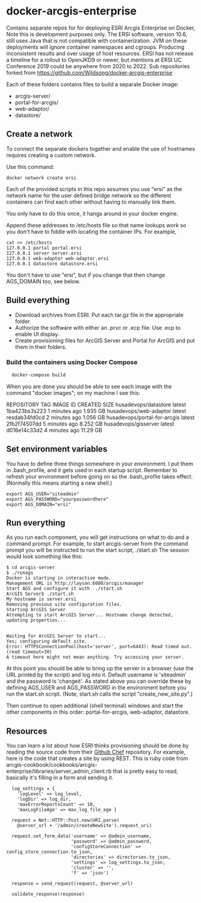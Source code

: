 # docker-arcgis-enterprise
Contains separate repos for for deploying ESRI Arcgis Enterprise on Docker, Note this is development purposes only. The ERSI software, version 10.6, still uses Java that is not compatible with containerization. JVM on these deployments will ignore container namespaces and cgroups. Producing inconsistent results and over usage of host resources. ERSI has not release a timeline for a rollout to OpenJKD9 or newer, but mentions at ERSI UC Conference 2019 could be anywhere from 2020
to 2022. Sub repositories forked from https://github.com/Wildsong/docker-arcgis-enterprise

Each of these folders contains files to build a separate Docker image:

* arcgis-server/
* portal-for-arcgis/
* web-adaptor/
* datastore/

## Create a network

To connect the separate dockers together and enable the use of hostnames
requires creating a custom network.

Use this command:

    docker network create ersi

Each of the provided scripts in this repo assumes you use
"ersi" as the network name for the user defined bridge network so the
different containers can find each other without having to manually link them.

You only have to do this once, it hangs around in your docker engine.

Append these addresses to /etc/hosts file so that name lookups work so you don't 
have to fiddle with locating the container IPs. For example,

    cat >> /etc/hosts
    127.0.0.1 portal portal.ersi 
    127.0.0.1 server server.ersi
    127.0.0.1 web-adaptor web-adaptor.ersi
    127.0.0.1 datastore datastore.ersi

You don't have to use "ersi", but if you change that then change AGS_DOMAIN too, see below.

## Build everything

* Download archives from ESRI. Put each tar.gz file in the appropriate folder.
* Authorize the software with either an .prvc or .ecp file. Use .ecp to enable UI display.
* Create provisioning files for ArcGIS Server and Portal for ArcGIS and put them in their folders.


### Build the containers using Docker Compose

````bash
  docker-compose build
````

When you are done you should be able to see each image with the command "docker images"; 
on my machine I see this:

   REPOSITORY                 	TAG                 IMAGE ID           	 CREATED             SIZE
   husadevops/datastore            latest              1ba423bs3s223   1 minutes ago       1.935 GB
   husadevops/web-adaptor       latest              resdab34fd0cd        2 minutes ago       1.056 GB
   husadevops/portal-for-arcgis latest              2fb2f74507dd        5 minutes ago       8.252 GB
   husadevops/gisserver       latest              d016e14c33d2        4 minutes ago      11.29 GB

## Set environment variables

You have to define three things somewhere in your environment.  I put
them in .bash_profile, and it gets used in each startup
script. Remember to refresh your environment before going on so the
.bash_profile takes effect. (Normally this means starting a new
shell.)

    export AGS_USER="siteadmin"
    export AGS_PASSWORD="yourpasswordhere"
    export AGS_DOMAIN="ersi"

## Run everything

As you run each component, you will get instructions on what to do and
a command prompt. For example, to start arcgis-server from the command
prompt you will be instructed to run the start script, ./start.sh The
session would look something like this:

    $ cd arcgis-server
    $ ./runags 
    Docker is starting in interactive mode.
    Management URL is http://laysan:6080/arcgis/manager
    Start AGS and configure it with  ./start.sh
    ArcGIS Server$ ./start.sh 
    My hostname is server.ersi
    Removing previous site configuration files.
    Starting ArcGIS Server
    Attempting to start ArcGIS Server... Hostname change detected, updating properties...
    
    
    Waiting for ArcGIS Server to start...
    Yes; configuring default site.
    Error: HTTPSConnectionPool(host='server', port=6443): Read timed out. (read timeout=30)
    A timeout here might not mean anything. Try accessing your server.

At this point you should be able to bring up the server in a browser
(use the URL printed by the script) and log into it. Default username
is 'siteadmin' and the password is 'changeit'. As stated above you can override these
by defining AGS_USER and AGS_PASSWORD in the environment before
you run the start.sh script. (Note, start.sh calls the script "create_new_site.py".)

Then continue to open additional (shell terminal) windows and start
the other components in this order: portal-for-arcgis, web-adaptor,
datastore.

## Resources

You can learn a lot about how ESRI thinks provisioning should be done by reading the source
code from their [Github Chef](https://github.com/Esri/arcgis-cookbook) repository. For example, here is
the code that creates a site by using REST. This is ruby code from
arcgis-cookbook/cookbooks/arcgis-enterprise/libraries/server_admin_client.rb
that is pretty easy to read, basically it's filling in a form and sending it.

      log_settings = {
        'logLevel' => log_level,
        'logDir' => log_dir,
        'maxErrorReportsCount' => 10,
        'maxLogFileAge' => max_log_file_age }

      request = Net::HTTP::Post.new(URI.parse(
        @server_url + '/admin/createNewSite').request_uri)

      request.set_form_data('username' => @admin_username,
                            'password' => @admin_password,
                            'configStoreConnection' => config_store_connection.to_json,
                            'directories' => directories.to_json,
                            'settings' => log_settings.to_json,
                            'cluster' => '',
                            'f' => 'json')

      response = send_request(request, @server_url)

      validate_response(response)
